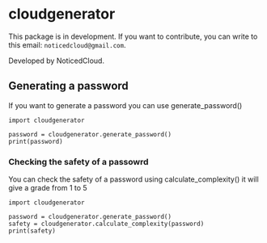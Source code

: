 # cloudgenerator

This package is in development. If you want to contribute, you can write to this email: `noticedcloud@gmail.com`.

Developed by NoticedCloud.

## Generating a password
If you want to generate a password you can use generate_password()
```
import cloudgenerator

password = cloudgenerator.generate_password()
print(password)
```

### Checking the safety of a passowrd
You can check the safety of a password using calculate_complexity() it will give a grade from 1 to 5
```
import cloudgenerator

password = cloudgenerator.generate_password()
safety = cloudgenerator.calculate_complexity(password)
print(safety)
```
